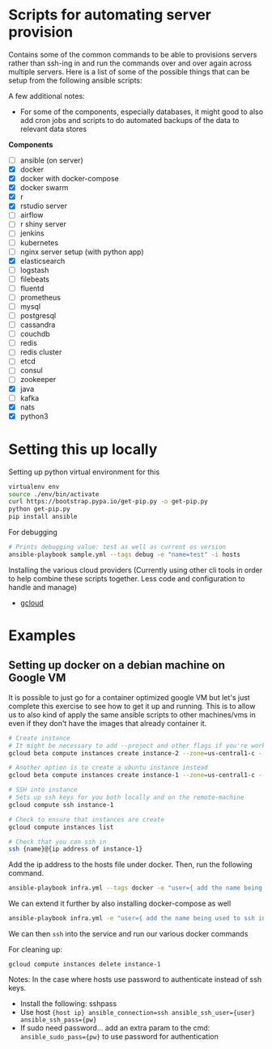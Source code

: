 # Scripts for automating server provision

Contains some of the common commands to be able to provisions servers rather than ssh-ing in and run the commands over and over again across multiple servers. Here is a list of some of the possible things that can be setup from the following ansible scripts:

A few additional notes:

- For some of the components, especially databases, it might good to also add cron jobs and scripts to do automated backups of the data to relevant data stores

**Components**

- [ ] ansible (on server)
- [x] docker
- [x] docker with docker-compose
- [x] docker swarm
- [x] r
- [x] rstudio server
- [ ] airflow
- [ ] r shiny server
- [ ] jenkins
- [ ] kubernetes
- [ ] nginx server setup (with python app)
- [x] elasticsearch
- [ ] logstash
- [ ] filebeats
- [ ] fluentd
- [ ] prometheus
- [ ] mysql
- [ ] postgresql
- [ ] cassandra
- [ ] couchdb
- [ ] redis
- [ ] redis cluster
- [ ] etcd
- [ ] consul
- [ ] zookeeper
- [x] java
- [ ] kafka
- [x] nats
- [x] python3

# Setting this up locally

Setting up python virtual environment for this

```bash
virtualenv env
source ./env/bin/activate
curl https://bootstrap.pypa.io/get-pip.py -o get-pip.py
python get-pip.py
pip install ansible
```

For debugging

```bash
# Prints debugging value: test as well as current os version
ansible-playbook sample.yml --tags debug -e "name=test" -i hosts
```

Installing the various cloud providers (Currently using other cli tools in order to help combine these scripts together. Less code and configuration to handle and manage)

- [gcloud](https://cloud.google.com/sdk/docs/quickstart-macos)

# Examples

## Setting up docker on a debian machine on Google VM

It is possible to just go for a container optimized google VM but let's just complete this exercise to see how to get it up and running. This is to allow us to also kind of apply the same ansible scripts to other machines/vms in even if they don't have the images that already container it.

```bash
# Create instance
# It might be necessary to add --project and other flags if you're working across projects
gcloud beta compute instances create instance-2 --zone=us-central1-c --machine-type=n1-standard-1 --subnet=default --tags=http-server,https-server --image=debian-9-stretch-v20180911 --image-project=debian-cloud --boot-disk-size=10GB --boot-disk-type=pd-standard --boot-disk-device-name=instance-2

# Another option is to create a ubuntu instance instead
gcloud beta compute instances create instance-1 --zone=us-central1-c --machine-type=n1-standard-1 --subnet=default --tags=http-server,https-server --image=ubuntu-1604-xenial-v20180912 --image-project=ubuntu-os-cloud --boot-disk-size=10GB --boot-disk-type=pd-standard --boot-disk-device-name=instance-1

# SSH into instance
# Sets up ssh keys for you both locally and on the remote-machine
gcloud compute ssh instance-1

# Check to ensure that instances are create
gcloud compute instances list

# Check that you can ssh in
ssh {name}@{ip address of instance-1}
```

Add the ip address to the hosts file under docker. Then, run the following command.

```bash
ansible-playbook infra.yml --tags docker -e "user={ add the name being used to ssh into instance-1 here }" -i hosts
```

We can extend it further by also installing docker-compose as well

```bash
ansible-playbook infra.yml -e "user={ add the name being used to ssh into instance-1 here }" -e "docker_user={ your dockerhub username }" -e "docker_pw={ your password on dockerhub for the account specified }" -i hosts
```

We can then `ssh` into the service and run our various docker commands

For cleaning up:

```
gcloud compute instances delete instance-1
```

Notes: In the case where hosts use password to authenticate instead of ssh keys.

- Install the following: sshpass
- Use host `{host ip} ansible_connection=ssh ansible_ssh_user={user} ansible_ssh_pass={pw}`
- If sudo need password... add an extra param to the cmd: `ansible_sudo_pass={pw}` to use password for authentication

